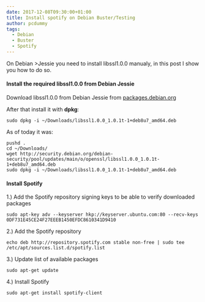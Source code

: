 ```yaml
---
date: 2017-12-08T09:30:00+01:00
title: Install spotify on Debian Buster/Testing
author: pcdummy
tags:
  - Debian
  - Buster
  - Spotify
---
```


On Debian >Jessie you need to install libssl1.0.0 manualy, in this post I show you how to do so.
<!--more-->

#### Install the required libssl1.0.0 from Debian Jessie

Download libssl1.0.0 from Debian Jessie from [packages.debian.org](https://packages.debian.org/jessie/libssl1.0.0)

After that install it with **dpkg**:

    sudo dpkg -i ~/Downloads/libssl1.0.0_1.0.1t-1+deb8u7_amd64.deb

As of today it was:

    pushd .
    cd ~/Downloads/
    wget http://security.debian.org/debian-security/pool/updates/main/o/openssl/libssl1.0.0_1.0.1t-1+deb8u7_amd64.deb
    sudo dpkg -i ~/Downloads/libssl1.0.0_1.0.1t-1+deb8u7_amd64.deb

#### Install Spotify

1.) Add the Spotify repository signing keys to be able to verify downloaded packages
    
    sudo apt-key adv --keyserver hkp://keyserver.ubuntu.com:80 --recv-keys 0DF731E45CE24F27EEEB1450EFDC8610341D9410

2.) Add the Spotify repository
    
    echo deb http://repository.spotify.com stable non-free | sudo tee /etc/apt/sources.list.d/spotify.list

3.) Update list of available packages
    
    sudo apt-get update

4.) Install Spotify
    
    sudo apt-get install spotify-client